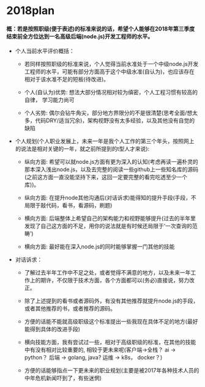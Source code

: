 # 2018plan

#### 概：若是按照职级(便于表述)的标准来说的话，希望个人能够在2018年第三季度结束前全方位达到一名高级后端(node.js)开发工程师的水平。

- 个人当前水平评价概括：
  
  - 若同样按照职级的标准来说，个人觉得当前水准处于一个中级node.js开发工程师的水平，可能有部分方面高于这个中级水准(自认为)，也应该存在相对于该水准不足的短板(待改进)。

  - 个人(自认为)优势: 想法大部分情况相对较为缜密，个人工程习惯有较高的自律， 学习能力尚可
  
  - 个人劣势: 偶尔会钻牛角尖，部分地方界限分的不是很清楚(思考全面/想太多，代码DRY/适当冗余)，架构视野没有太多经验，以及其他没有自觉的缺陷

- 个人规划(个人职业发展上，未来一年是我个人工作的第三个年头，按照网上的说法是相对关键的一年，就之前所提到的t型人才来说):

  - 纵向方面: 希望可以就node.js方面有更为深入的认知(考虑再读一遍朴灵的那本深入浅出node.js，以及去完整的阅读一些github上一些知名库的源码(之前这方面一直没能坚持下来，这回一定要完整的看完吃透至少一个库))。

  - 纵向方面: 在提升node其他沟通后(对话诉求)能得知的提升手段(手段，不局限于敲代码，看书，看源码，刷题)

  - 横向方面: 后端整体上希望自己的架构能力和视野能够提升(过去的半年里发现了自己这方面的不足，用你的说法就是有时候还局限于‘一次查询的范畴’)

  - 横向方面: 最好能在深入node.js的同时能够掌握一门其他的技能

- 对话诉求：
  
  - 了解过去半年工作中不足之处，或者觉得不满意的地方，以及未来一年工作上的期许，不仅限于技术方面，各个方面都可以(务必)直接说，努力改正。

  - 除了上述提到的看书或者源码外，有没有其他推荐就提升node.js的手段，或者其他推荐的书，或者推荐的源码。

  - 方便的话能不能就高级职级这个标准提出一些我现在具体不足的地方(最好能得到具体的改进手段)

  - 横向技能方面，我有尝试过一些，相对于高级职级的标准，在其他的技能中有没有相对比较重要的, 相较于更未来呢(客户端->全栈？ ai -> python？ 后端 -> golang, java? 运维 -> k8s， docker？)

  - 方便的话能够指点一下更未来的职业规划(主要是被2017年各种技术人员的中年危机新闻吓到了，有些迷惘)
